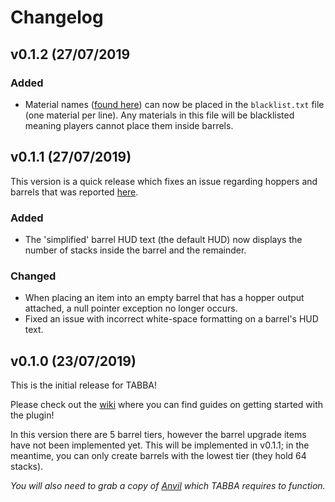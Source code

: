 # Changelog

## v0.1.2 (27/07/2019

### Added
- Material names ([found here](https://hub.spigotmc.org/javadocs/spigot/org/bukkit/Material.html)) can now be placed in the `blacklist.txt` file (one material per line). Any materials in this file will be blacklisted meaning players cannot place them inside barrels.

## v0.1.1 (27/07/2019)

This version is a quick release which fixes an issue regarding hoppers and barrels that was reported [here](https://github.com/lukecarr/TABBA/issues/1). 

### Added
- The 'simplified' barrel HUD text (the default HUD) now displays the number of stacks inside the barrel and the remainder.

### Changed
- When placing an item into an empty barrel that has a hopper output attached, a null pointer exception no longer occurs.
- Fixed an issue with incorrect white-space formatting on a barrel's HUD text.

## v0.1.0 (23/07/2019)

This is the initial release for TABBA!

Please check out the [wiki](https://github.com/lukecarr/TABBA/wiki) where you can find guides on getting started with the plugin!

In this version there are 5 barrel tiers, however the barrel upgrade items have not been implemented yet. This will be implemented in v0.1.1; in the meantime, you can only create barrels with the lowest tier (they hold 64 stacks).

*You will also need to grab a copy of [Anvil](https://www.spigotmc.org/resources/anvil.69610/) which TABBA requires to function.*
